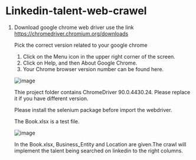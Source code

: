 # Linkedin-talent-web-crawel
1. Download google chrome web driver use the link
https://chromedriver.chromium.org/downloads

      Pick the correct version related to your google chrome
      1. Click on the Menu icon in the upper right corner of the screen.
      2. Click on Help, and then About Google Chrome.
      3. Your Chrome browser version number can be found here.
      
      ![image](https://user-images.githubusercontent.com/46506718/118541122-357cf300-b706-11eb-8d18-aa707a523031.png)
         
      Thie project folder contains ChromeDriver 90.0.4430.24. Please replace it if you have different version.
      
      Please install the selenium package before import the webdriver.
      
      The Book.xlsx is a test file.
      
      ![image](https://user-images.githubusercontent.com/46506718/118702848-4d1daf80-b7ca-11eb-83fc-8b0fd0eacd34.png)
      
      In the Book.xlsx, Business_Entity and Location are given.The crawl will implement the talent being searched on linkedin to the right columns.

      
      
